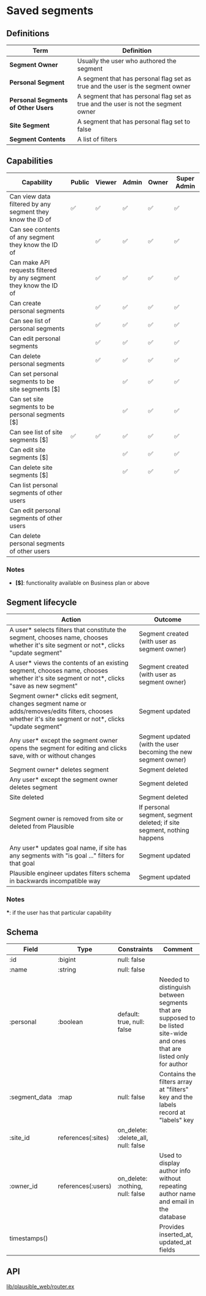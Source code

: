 # Saved segments

## Definitions

| Term | Definition |
|------|------------|
| **Segment Owner** | Usually the user who authored the segment |
| **Personal Segment** | A segment that has personal flag set as true and the user is the segment owner |
| **Personal Segments of Other Users** | A segment that has personal flag set as true and the user is not the segment owner |
| **Site Segment** | A segment that has personal flag set to false |
| **Segment Contents** | A list of filters |

## Capabilities

| Capability | Public | Viewer | Admin | Owner | Super Admin |
|------------|--------|--------|-------|-------|-------------|
| Can view data filtered by any segment they know the ID of | ✅ | ✅ | ✅ | ✅ | ✅ |
| Can see contents of any segment they know the ID of |  | ✅ | ✅ | ✅ | ✅ |
| Can make API requests filtered by any segment they know the ID of |  | ✅ | ✅ | ✅ | ✅ |
| Can create personal segments |  | ✅ | ✅ | ✅ | ✅ |
| Can see list of personal segments |  | ✅ | ✅ | ✅ | ✅ |
| Can edit personal segments |  | ✅ | ✅ | ✅ | ✅ |
| Can delete personal segments |  | ✅ | ✅ | ✅ | ✅ |
| Can set personal segments to be site segments [$] |  |  | ✅ | ✅ | ✅ |
| Can set site segments to be personal segments [$] |  |  | ✅ | ✅ | ✅ |
| Can see list of site segments [$] | ✅ | ✅ | ✅ | ✅ | ✅ |
| Can edit site segments [$] |  |  | ✅ | ✅ | ✅ |
| Can delete site segments [$] |  |  | ✅ | ✅ | ✅ |
| Can list personal segments of other users |  |  |  |  |  |
| Can edit personal segments of other users |  |  |  |  |  |
| Can delete personal segments of other users |  |  |  |  |  |

### Notes

* __[$]__: functionality available on Business plan or above

## Segment lifecycle

| Action | Outcome |
|--------|---------|
| A user* selects filters that constitute the segment, chooses name, chooses whether it's site segment or not*, clicks "update segment" | Segment created (with user as segment owner) |
| A user* views the contents of an existing segment, chooses name, chooses whether it's site segment or not*, clicks "save as new segment" | Segment created (with user as segment owner) |
| Segment owner* clicks edit segment, changes segment name or adds/removes/edits filters, chooses whether it's site segment or not*, clicks "update segment" | Segment updated |
| Any user* except the segment owner opens the segment for editing and clicks save, with or without changes | Segment updated (with the user becoming the new segment owner) |
| Segment owner* deletes segment | Segment deleted |
| Any user* except the segment owner deletes segment | Segment deleted |
| Site deleted | Segment deleted |
| Segment owner is removed from site or deleted from Plausible | If personal segment, segment deleted; if site segment, nothing happens |
| Any user* updates goal name, if site has any segments with "is goal ..." filters for that goal | Segment updated |
| Plausible engineer updates filters schema in backwards incompatible way | Segment updated |

### Notes

__*__: if the user has that particular capability

## Schema

| Field | Type | Constraints | Comment |
|-------|------|-------------|---------|
| :id | :bigint | null: false | |
| :name | :string | null: false | |
| :personal | :boolean | default: true, null: false | Needed to distinguish between segments that are supposed to be listed site-wide and ones that are listed only for author |
| :segment_data | :map | null: false | Contains the filters array at "filters" key and the labels record at "labels" key |
| :site_id | references(:sites) | on_delete: :delete_all, null: false | |
| :owner_id | references(:users) | on_delete: :nothing, null: false | Used to display author info without repeating author name and email in the database |
| timestamps() | | | Provides inserted_at, updated_at fields |

## API

[lib/plausible_web/router.ex](../../plausible_web/router.ex)